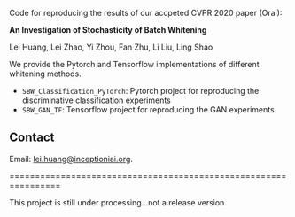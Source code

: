 
Code for reproducing the results of our accpeted CVPR 2020 paper (Oral):

**An Investigation of Stochasticity of Batch Whitening** 

Lei Huang, Lei Zhao, Yi Zhou, Fan Zhu, Li Liu, Ling Shao

We provide the Pytorch and Tensorflow implementations of different whitening methods. 
* `SBW_Classification_PyTorch`: Pytorch project for reproducing the discriminative classification experiments
* `SBW_GAN_TF`: Tensorflow project for reproducing the GAN experiments.



 ## Contact
Email: lei.huang@inceptioniai.org.

================================================================

This project is still under processing...not a release version
